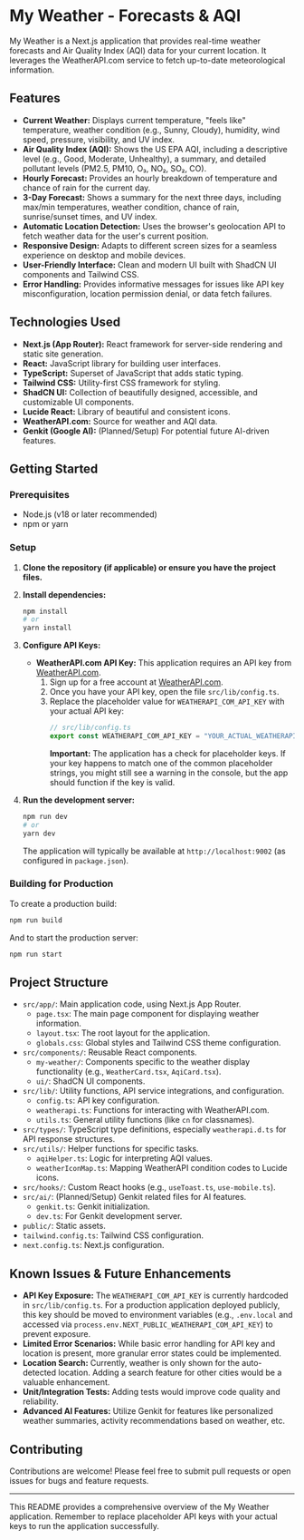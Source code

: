 # My Weather - Forecasts & AQI

My Weather is a Next.js application that provides real-time weather forecasts and Air Quality Index (AQI) data for your current location. It leverages the WeatherAPI.com service to fetch up-to-date meteorological information.

## Features

- **Current Weather:** Displays current temperature, "feels like" temperature, weather condition (e.g., Sunny, Cloudy), humidity, wind speed, pressure, visibility, and UV index.
- **Air Quality Index (AQI):** Shows the US EPA AQI, including a descriptive level (e.g., Good, Moderate, Unhealthy), a summary, and detailed pollutant levels (PM2.5, PM10, O₃, NO₂, SO₂, CO).
- **Hourly Forecast:** Provides an hourly breakdown of temperature and chance of rain for the current day.
- **3-Day Forecast:** Shows a summary for the next three days, including max/min temperatures, weather condition, chance of rain, sunrise/sunset times, and UV index.
- **Automatic Location Detection:** Uses the browser's geolocation API to fetch weather data for the user's current position.
- **Responsive Design:** Adapts to different screen sizes for a seamless experience on desktop and mobile devices.
- **User-Friendly Interface:** Clean and modern UI built with ShadCN UI components and Tailwind CSS.
- **Error Handling:** Provides informative messages for issues like API key misconfiguration, location permission denial, or data fetch failures.

## Technologies Used

- **Next.js (App Router):** React framework for server-side rendering and static site generation.
- **React:** JavaScript library for building user interfaces.
- **TypeScript:** Superset of JavaScript that adds static typing.
- **Tailwind CSS:** Utility-first CSS framework for styling.
- **ShadCN UI:** Collection of beautifully designed, accessible, and customizable UI components.
- **Lucide React:** Library of beautiful and consistent icons.
- **WeatherAPI.com:** Source for weather and AQI data.
- **Genkit (Google AI):** (Planned/Setup) For potential future AI-driven features.

## Getting Started

### Prerequisites

- Node.js (v18 or later recommended)
- npm or yarn

### Setup

1.  **Clone the repository (if applicable) or ensure you have the project files.**

2.  **Install dependencies:**
    ```bash
    npm install
    # or
    yarn install
    ```

3.  **Configure API Keys:**

    *   **WeatherAPI.com API Key:**
        This application requires an API key from [WeatherAPI.com](https://www.weatherapi.com/).
        1.  Sign up for a free account at [WeatherAPI.com](https://www.weatherapi.com/signup.aspx).
        2.  Once you have your API key, open the file `src/lib/config.ts`.
        3.  Replace the placeholder value for `WEATHERAPI_COM_API_KEY` with your actual API key:
            ```typescript
            // src/lib/config.ts
            export const WEATHERAPI_COM_API_KEY = "YOUR_ACTUAL_WEATHERAPI_KEY_HERE";
            ```
            **Important:** The application has a check for placeholder keys. If your key happens to match one of the common placeholder strings, you might still see a warning in the console, but the app should function if the key is valid.

4.  **Run the development server:**
    ```bash
    npm run dev
    # or
    yarn dev
    ```
    The application will typically be available at `http://localhost:9002` (as configured in `package.json`).

### Building for Production

To create a production build:

```bash
npm run build
```

And to start the production server:

```bash
npm run start
```

## Project Structure

-   `src/app/`: Main application code, using Next.js App Router.
    -   `page.tsx`: The main page component for displaying weather information.
    -   `layout.tsx`: The root layout for the application.
    -   `globals.css`: Global styles and Tailwind CSS theme configuration.
-   `src/components/`: Reusable React components.
    -   `my-weather/`: Components specific to the weather display functionality (e.g., `WeatherCard.tsx`, `AqiCard.tsx`).
    -   `ui/`: ShadCN UI components.
-   `src/lib/`: Utility functions, API service integrations, and configuration.
    -   `config.ts`: API key configuration.
    -   `weatherapi.ts`: Functions for interacting with WeatherAPI.com.
    -   `utils.ts`: General utility functions (like `cn` for classnames).
-   `src/types/`: TypeScript type definitions, especially `weatherapi.d.ts` for API response structures.
-   `src/utils/`: Helper functions for specific tasks.
    -   `aqiHelper.ts`: Logic for interpreting AQI values.
    -   `weatherIconMap.ts`: Mapping WeatherAPI condition codes to Lucide icons.
-   `src/hooks/`: Custom React hooks (e.g., `useToast.ts`, `use-mobile.ts`).
-   `src/ai/`: (Planned/Setup) Genkit related files for AI features.
    -   `genkit.ts`: Genkit initialization.
    -   `dev.ts`: For Genkit development server.
-   `public/`: Static assets.
-   `tailwind.config.ts`: Tailwind CSS configuration.
-   `next.config.ts`: Next.js configuration.

## Known Issues & Future Enhancements

-   **API Key Exposure:** The `WEATHERAPI_COM_API_KEY` is currently hardcoded in `src/lib/config.ts`. For a production application deployed publicly, this key should be moved to environment variables (e.g., `.env.local` and accessed via `process.env.NEXT_PUBLIC_WEATHERAPI_COM_API_KEY`) to prevent exposure.
-   **Limited Error Scenarios:** While basic error handling for API key and location is present, more granular error states could be implemented.
-   **Location Search:** Currently, weather is only shown for the auto-detected location. Adding a search feature for other cities would be a valuable enhancement.
-   **Unit/Integration Tests:** Adding tests would improve code quality and reliability.
-   **Advanced AI Features:** Utilize Genkit for features like personalized weather summaries, activity recommendations based on weather, etc.

## Contributing

Contributions are welcome! Please feel free to submit pull requests or open issues for bugs and feature requests.

---

This README provides a comprehensive overview of the My Weather application. Remember to replace placeholder API keys with your actual keys to run the application successfully.
